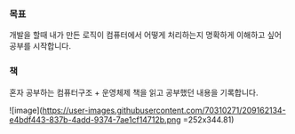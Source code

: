 ### 목표
개발을 할때 내가 만든 로직이 컴퓨터에서 어떻게 처리하는지 명확하게 이해하고 싶어 공부를 시작합니다.
### 책
혼자 공부하는 컴퓨터구조 + 운영체제 책을 읽고 공부했던 내용을 기록합니다.

![image](https://user-images.githubusercontent.com/70310271/209162134-e4bdf443-837b-4add-9374-7ae1cf14712b.png =252x344.81)
